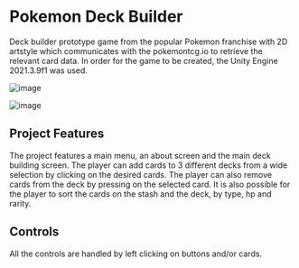 # Pokemon Deck Builder

Deck builder prototype game from the popular Pokemon franchise with 2D artstyle which communicates with the pokemontcg.io to retrieve the relevant card data.
In order for the game to be created, the Unity Engine 2021.3.9f1 was used.

![image](https://user-images.githubusercontent.com/73944909/190193161-5d51032e-2f7f-4ce1-9cec-3395ab950987.png)

![image](https://user-images.githubusercontent.com/73944909/190193006-0501dadd-3590-4973-ab91-e8378bfe7da3.png)

## Project Features
The project features a main menu, an about screen and the main deck building screen.
The player can add cards to 3 different decks from a wide selection by clicking on the desired cards.
The player can also remove cards from the deck by pressing on the selected card.
It is also possible for the player to sort the cards on the stash and the deck, by type, hp and rarity.

## Controls
All the controls are handled by left clicking on buttons and/or cards.
